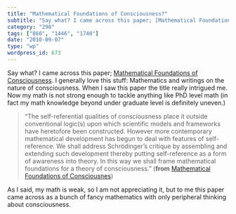```yaml
---
title: "Mathematical Foundations of Consciousness?"
subtitle: "Say what? I came across this paper; [Mathematical Foundations of Consciousness](http://arxiv.org/pdf..."
category: "298"
tags: ["860", "1446", "1740"]
date: "2010-09-07"
type: "wp"
wordpress_id: 673
---
```

Say what? I came across this paper; [Mathematical Foundations of Consciousness](http://arxiv.org/pdf/0810.4339). I generally love this stuff: Mathematics and writings on the nature of consciousness. When I saw this paper the title really intrigued me. Now my math is not strong enough to tackle anything like PhD level math (in fact my math knowledge beyond under graduate level is definitely uneven.)
> “The self-referential qualities of consciousness place it outside conventional logic(s) upon which scientific models and frameworks have heretofore been constructed. However more contemporary mathematical development has begun to deal with features of self-reference. We shall address Schrödinger’s critique by assembling and extending such development thereby putting self-reference as a form of awareness into theory. In this way we shall frame mathematical foundations for a theory of consciousness.” (**from** [Mathematical Foundations of Consciousnes](http://arxiv.org/pdf/0810.4339))

As I said, my math is weak, so I am not appreciating it, but to me this paper came across as a bunch of fancy mathematics with only peripheral thinking about consciousness.